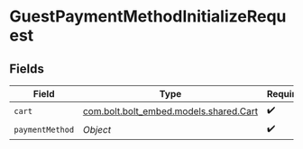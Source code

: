 # GuestPaymentMethodInitializeRequest


## Fields

| Field                                                                 | Type                                                                  | Required                                                              | Description                                                           |
| --------------------------------------------------------------------- | --------------------------------------------------------------------- | --------------------------------------------------------------------- | --------------------------------------------------------------------- |
| `cart`                                                                | [com.bolt.bolt_embed.models.shared.Cart](../../models/shared/Cart.md) | :heavy_check_mark:                                                    | N/A                                                                   |
| `paymentMethod`                                                       | *Object*                                                              | :heavy_check_mark:                                                    | N/A                                                                   |